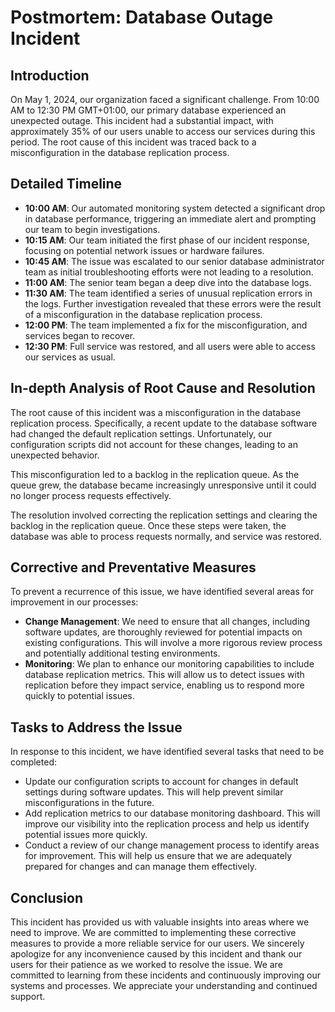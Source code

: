 # Postmortem: Database Outage Incident

## Introduction

On May 1, 2024, our organization faced a significant challenge. From 10:00 AM to 12:30 PM GMT+01:00, our primary database experienced an unexpected outage. This incident had a substantial impact, with approximately 35% of our users unable to access our services during this period. The root cause of this incident was traced back to a misconfiguration in the database replication process.

## Detailed Timeline

- **10:00 AM**: Our automated monitoring system detected a significant drop in database performance, triggering an immediate alert and prompting our team to begin investigations.
- **10:15 AM**: Our team initiated the first phase of our incident response, focusing on potential network issues or hardware failures.
- **10:45 AM**: The issue was escalated to our senior database administrator team as initial troubleshooting efforts were not leading to a resolution.
- **11:00 AM**: The senior team began a deep dive into the database logs.
- **11:30 AM**: The team identified a series of unusual replication errors in the logs. Further investigation revealed that these errors were the result of a misconfiguration in the database replication process.
- **12:00 PM**: The team implemented a fix for the misconfiguration, and services began to recover.
- **12:30 PM**: Full service was restored, and all users were able to access our services as usual.

## In-depth Analysis of Root Cause and Resolution

The root cause of this incident was a misconfiguration in the database replication process. Specifically, a recent update to the database software had changed the default replication settings. Unfortunately, our configuration scripts did not account for these changes, leading to an unexpected behavior.

This misconfiguration led to a backlog in the replication queue. As the queue grew, the database became increasingly unresponsive until it could no longer process requests effectively.

The resolution involved correcting the replication settings and clearing the backlog in the replication queue. Once these steps were taken, the database was able to process requests normally, and service was restored.

## Corrective and Preventative Measures

To prevent a recurrence of this issue, we have identified several areas for improvement in our processes:

- **Change Management**: We need to ensure that all changes, including software updates, are thoroughly reviewed for potential impacts on existing configurations. This will involve a more rigorous review process and potentially additional testing environments.
- **Monitoring**: We plan to enhance our monitoring capabilities to include database replication metrics. This will allow us to detect issues with replication before they impact service, enabling us to respond more quickly to potential issues.

## Tasks to Address the Issue

In response to this incident, we have identified several tasks that need to be completed:

- Update our configuration scripts to account for changes in default settings during software updates. This will help prevent similar misconfigurations in the future.
- Add replication metrics to our database monitoring dashboard. This will improve our visibility into the replication process and help us identify potential issues more quickly.
- Conduct a review of our change management process to identify areas for improvement. This will help us ensure that we are adequately prepared for changes and can manage them effectively.

## Conclusion

This incident has provided us with valuable insights into areas where we need to improve. We are committed to implementing these corrective measures to provide a more reliable service for our users. We sincerely apologize for any inconvenience caused by this incident and thank our users for their patience as we worked to resolve the issue. We are committed to learning from these incidents and continuously improving our systems and processes. We appreciate your understanding and continued support.

